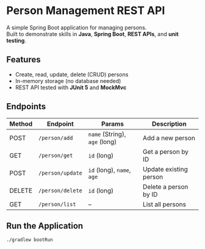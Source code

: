 # Person Management REST API

A simple Spring Boot application for managing persons.  
Built to demonstrate skills in **Java**, **Spring Boot**, **REST APIs**, and **unit testing**.

## Features
- Create, read, update, delete (CRUD) persons
- In-memory storage (no database needed)
- REST API tested with **JUnit 5** and **MockMvc**

## Endpoints

| Method | Endpoint             | Params                        | Description              |
|--------|----------------------|-------------------------------|--------------------------|
| POST   | `/person/add`        | `name` (String), `age` (long)  | Add a new person         |
| GET    | `/person/get`        | `id` (long)                    | Get a person by ID       |
| POST   | `/person/update`     | `id` (long), `name`, `age`     | Update existing person   |
| DELETE | `/person/delete`     | `id` (long)                    | Delete a person by ID    |
| GET    | `/person/list`       | –                             | List all persons         |

## Run the Application
```bash
./gradlew bootRun
